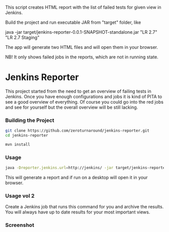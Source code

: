 This script creates HTML report with the list of failed tests for given view in Jenkins.

Build the project and run executable JAR from "target" folder, like

java -jar target/jenkins-reporter-0.0.1-SNAPSHOT-standalone.jar "LR 2.7" "LR 2.7 Staging"

The app will generate two HTML files and will open them in your browser.

NB! It only shows failed jobs in the reports, which are not in running state.  

Jenkins Reporter
=========================

This project started from the need to get an overview of failing tests in Jenkins. Once you have
enough configurations and jobs it is kind of PITA to see a good overview of everything. Of course
you could go into the red jobs and see for yourself but the overall overview will be still lacking.

### Building the Project
```bash
git clone https://github.com/zeroturnaround/jenkins-reporter.git
cd jenkins-reporter

mvn install
```

### Usage
```bash
java -Dreporter.jenkins.url=http://jenkins/ -jar target/jenkins-reporter-standalone.jar Jenkins-View-Name
```

This will generate a report and if run on a desktop will open it in your browser.

### Usage vol 2

Create a Jenkins job that runs this command for you and archive the results. You will always have up to date results for your most important views.

### Screenshot



